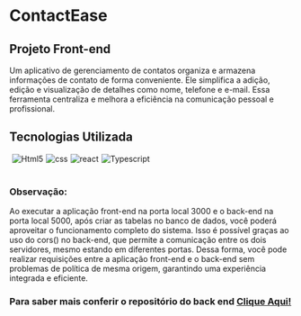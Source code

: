 # ContactEase

## Projeto Front-end
Um aplicativo de gerenciamento de contatos organiza e armazena informações de contato de forma conveniente. Ele simplifica a adição, edição e visualização de detalhes como nome, telefone e e-mail. Essa ferramenta centraliza e melhora a eficiência na comunicação pessoal e profissional.


## Tecnologias Utilizada

<div style='display:flex; gap: 5px;'><br>
 <img align="center" alt="Html5" src="https://img.shields.io/badge/HTML5-E34F26?style=for-the-badge&logo=html5&logoColor=white">

 <img align="center" alt="css" src="https://img.shields.io/badge/CSS3-1572B6?style=for-the-badge&logo=css3&logoColor=white">

   <img align="center" alt="react" src="https://img.shields.io/badge/React-20232A?style=for-the-badge&logo=react&logoColor=61DAFB">

   <img align="center" alt="Typescript" src="https://img.shields.io/badge/JavaScript-323330?style=for-the-badge&logo=javascript&logoColor=F7DF1E">

   
</div></br>

### Observação: 
Ao executar a aplicação front-end na porta local 3000 e o back-end na porta local 5000, após criar as tabelas no banco de dados, você poderá aproveitar o funcionamento completo do sistema. Isso é possível graças ao uso do cors() no back-end, que permite a comunicação entre os dois servidores, mesmo estando em diferentes portas. Dessa forma, você pode realizar requisições entre a aplicação front-end e o back-end sem problemas de política de mesma origem, garantindo uma experiência integrada e eficiente.

### Para saber mais conferir o repositório do back end <a href="https://github.com/tech-project-m6-kenzie/tech-project-m6-kenzie-backend">Clique Aqui!</a>
